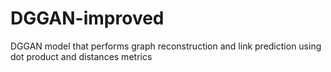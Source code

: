# DGGAN-improved
DGGAN model that performs graph reconstruction and link prediction using dot product and distances metrics
